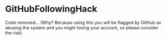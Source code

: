 # GitHubFollowingHack


Code removed... (Why? Because using this you will be flagged by GitHub as abusing the system and you might losing your account, so please consider the risk)
